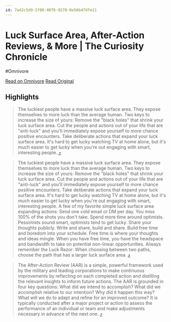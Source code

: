 ```yaml
---
id: 7a42c5d9-2f00-4076-9278-0e56b47dfe11
---
```


# Luck Surface Area, After-Action Reviews, & More | The Curiosity Chronicle
#Omnivore

[Read on Omnivore](https://omnivore.app/me/luck-surface-area-after-action-reviews-more-the-curiosity-chroni-1873ad3956c)
[Read Original](https://www.sahilbloom.com/newsletter/luck-surface-area-after-action-reviews-more)

## Highlights

> The luckiest people have a massive luck surface area. They expose themselves to more luck than the average human.
Two keys to increase the size of yours:
Remove the "black holes" that shrink your luck surface area. Cut the people and actions out of your life that are "anti-luck" and you'll immediately expose yourself to more chance positive encounters.
Take deliberate actions that expand your luck surface area. It's hard to get lucky watching TV at home alone, but it's much easier to get lucky when you're out engaging with smart, interesting people. [⤴️](https://omnivore.app/me/luck-surface-area-after-action-reviews-more-the-curiosity-chroni-1873ad3956c#199ca55c-f1cb-4b10-b5c3-ab5a075a4935)

> The luckiest people have a massive luck surface area. They expose themselves to more luck than the average human.
Two keys to increase the size of yours:
Remove the "black holes" that shrink your luck surface area. Cut the people and actions out of your life that are "anti-luck" and you'll immediately expose yourself to more chance positive encounters.
Take deliberate actions that expand your luck surface area. It's hard to get lucky watching TV at home alone, but it's much easier to get lucky when you're out engaging with smart, interesting people.
A few of my favorite simple luck surface area expanding actions:
Send one cold email or DM per day. You miss 100% of the shots you don't take.
Spend more time around optimists. Pessimists sound smart, optimists tend to get lucky.
Share your thoughts publicly. Write and share, build and share.
Build free time and boredom into your schedule. Free time is where your thoughts and ideas mingle. When you have free time, you have the headspace and bandwidth to take on potential non-linear opportunities.
Always remember the Luck Razor: When choosing between two paths, choose the path that has a larger luck surface area. [⤴️](https://omnivore.app/me/luck-surface-area-after-action-reviews-more-the-curiosity-chroni-1873ad3956c#77c30eb0-8470-44ad-a67f-c16dfe7ddfce)

> The After-Action Review (AAR) is a simple, powerful framework used by the military and leading corporations to make continuous improvements by reflecting on each completed action and distilling the relevant insights to inform future actions.
The AAR is grounded in four key questions:
What did we intend to accomplish?
What did we accomplish relative to our intention?
Why did it happen this way?
What will we do to adapt and refine for an improved outcome?
It is typically conducted after a major project or action to assess the performance of an individual or team and make adjustments necessary in advance of the next one. [⤴️](https://omnivore.app/me/luck-surface-area-after-action-reviews-more-the-curiosity-chroni-1873ad3956c#5c2fd97d-31f4-4da2-ad81-29ef2798681f)

